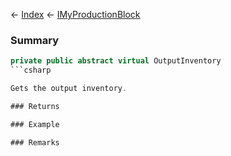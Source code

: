 ← [Index](Api-Index) ← [IMyProductionBlock](Sandbox.ModAPI.Ingame.IMyProductionBlock)

### Summary

```csharp
private public abstract virtual OutputInventory
```csharp

Gets the output inventory.

### Returns

### Example

### Remarks

